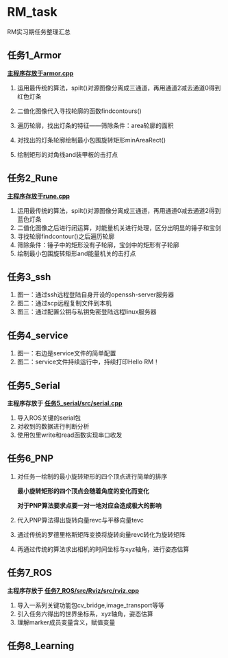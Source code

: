 # RM_task

RM实习期任务整理汇总

## 任务1_Armor

**<u>主程序存放于armor.cpp</u>**

1. 运用最传统的算法，spilt()对源图像分离成三通道，再用通道2减去通道0得到红色灯条

2. 二值化图像代入寻找轮廓的函数findcontours()
3. 遍历轮廓，找出灯条的特征——筛除条件：area轮廓的面积
4. 对找出的灯条轮廓绘制最小包围旋转矩形minAreaRect()
5. 绘制矩形的对角线and装甲板的击打点

## 任务2_Rune

**<u>主程序存放于rune.cpp</u>**

1. 运用最传统的算法，spilt()对源图像分离成三通道，再用通道0减去通道2得到蓝色灯条
2. 二值化图像之后进行闭运算，对能量机关进行处理，区分出明显的锤子和宝剑
3. 寻找轮廓findcontour()之后遍历轮廓
4. 筛除条件：锤子中的矩形没有子轮廓，宝剑中的矩形有子轮廓
5. 绘制最小包围旋转矩形and能量机关的击打点

## 任务3_ssh

1. 图一：通过ssh远程登陆自身开设的openssh-server服务器
2. 图二：通过scp远程复制文件到本机
3. 图三：通过配置公钥与私钥免密登陆远程linux服务器

## 任务4_service

1. 图一：右边是service文件的简单配置
2. 图二：service文件持续运行中，持续打印Hello RM！

## 任务5_Serial

**主程序存放于 <u>任务5_serial/src/serial.cpp</u>**

1. 导入ROS关键的serial包
2. 对收到的数据进行判断分析
3. 使用包里write和read函数实现串口收发

## 任务6_PNP

1. 对任务一绘制的最小旋转矩形的四个顶点进行简单的排序

   **最小旋转矩形的四个顶点会随着角度的变化而变化**

   **对于PNP算法要求点要一对一地对应会造成极大的影响**

2. 代入PNP算法得出旋转向量revc与平移向量tevc

3. 通过传统的罗德里格斯矩阵变换将旋转向量revc转化为旋转矩阵

4. 再通过传统的算法求出相机的时间坐标与xyz轴角，进行姿态估算

## 任务7_ROS

**主程序存放于	<u>任务7_ROS/src/Rviz/src/rviz.cpp</u>**

1. 导入一系列关键功能包cv_bridge,image_transport等等
2. 引入任务六得出的世界坐标系，xyz轴角，姿态估算
3. 理解marker成员变量含义，赋值变量

## 任务8_Learning

